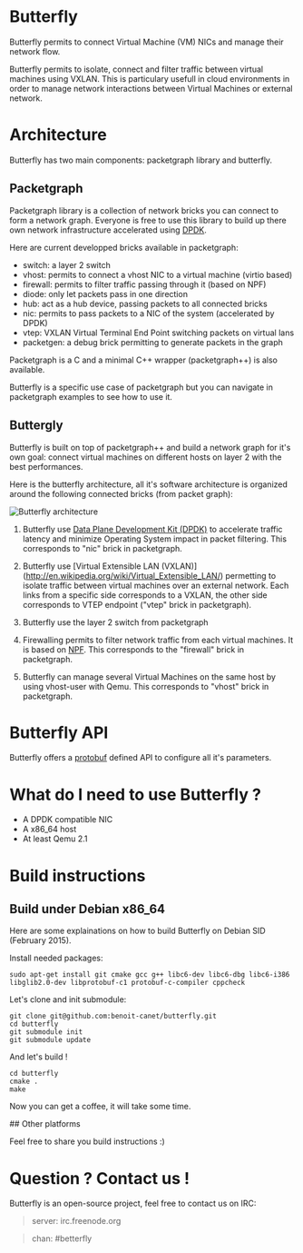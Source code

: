 Butterfly
=========

Butterfly permits to connect Virtual Machine (VM) NICs and manage their
network flow.

Butterfly permits to isolate, connect and filter traffic between virtual
machines using VXLAN. This is particulary usefull in cloud environments in
order to manage network interactions between Virtual Machines or external
network.

# Architecture

Butterfly has two main components: packetgraph library and butterfly.

## Packetgraph

Packetgraph library is a collection of network bricks you can connect to form
a network graph. Everyone is free to use this library to build up there own
network infrastructure accelerated using [DPDK](http://dpdk.org/).

Here are current developped bricks available in packetgraph:

- switch: a layer 2 switch
- vhost: permits to connect a vhost NIC to a virtual machine (virtio based)
- firewall: permits to filter traffic passing through it (based on NPF)
- diode: only let packets pass in one direction
- hub: act as a hub device, passing packets to all connected bricks
- nic: permits to pass packets to a NIC of the system (accelerated by DPDK)
- vtep: VXLAN Virtual Terminal End Point switching packets on virtual lans
- packetgen: a debug brick permitting to generate packets in the graph

Packetgraph is a C and a minimal C++ wrapper (packetgraph++) is also
available.

Butterfly is a specific use case of packetgraph but you can navigate in
packetgraph examples to see how to use it.

## Buttergly

Butterfly is built on top of packetgraph++ and build a network graph for
it's own goal: connect virtual machines on different hosts on layer 2
with the best performances.

Here is the butterfly architecture, all it's software architecture is
organized around the following connected bricks (from packet graph):

![Butterfly architecture](http://i.imgur.com/zQRXbTm.png)

1. Butterfly use [Data Plane Development Kit (DPDK)](http://dpdk.org/)
to accelerate traffic latency and minimize Operating System impact in packet
filtering. This corresponds to "nic" brick in packetgraph.

2. Butterfly use [Virtual Extensible LAN (VXLAN)]
(http://en.wikipedia.org/wiki/Virtual_Extensible_LAN/)
permetting to isolate traffic between virtual machines over an external
network. Each links from a specific side corresponds to a VXLAN, the other
side corresponds to VTEP endpoint ("vtep" brick in packetgraph).

3. Butterfly use the layer 2 switch from packetgraph

4. Firewalling permits to filter network traffic from each virtual machines.
It is based on [NPF](http://www.netbsd.org/~rmind/npf/). This corresponds to
the "firewall" brick in packetgraph.

5. Butterfly can manage several Virtual Machines on the same host by using
vhost-user with Qemu. This corresponds to "vhost" brick in packetgraph.

# Butterfly API

Butterfly offers a [protobuf](https://github.com/google/protobuf/ "Google's protobuf")
defined API to configure all it's parameters.

# What do I need to use Butterfly ?

- A DPDK compatible NIC
- A x86_64 host
- At least Qemu 2.1

# Build instructions

## Build under Debian x86_64

Here are some explainations on how to build Butterfly on Debian SID
(February 2015).

Install needed packages:

    sudo apt-get install git cmake gcc g++ libc6-dev libc6-dbg libc6-i386 libglib2.0-dev libprotobuf-c1 protobuf-c-compiler cppcheck

Let's clone and init submodule:

    git clone git@github.com:benoit-canet/butterfly.git
    cd butterfly
    git submodule init
    git submodule update

And let's build !

    cd butterfly
    cmake .
    make

Now you can get a coffee, it will take some time.

## Other platforms

Feel free to share you build instructions :)

# Question ? Contact us !

Butterfly is an open-source project, feel free to contact us on IRC:

> server: irc.freenode.org

> chan: #betterfly

